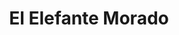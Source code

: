 ---
title: "El Elefante Morado"
url: /villaviciosa-de-odon/el-elefante-morado/
shop: artículos para bebés
---